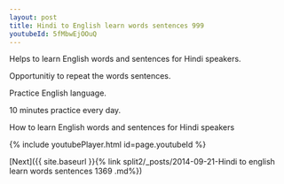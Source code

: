 ```yaml
---
layout: post
title: Hindi to English learn words sentences 999 
youtubeId: 5fMbwEjOOuQ
---
```

 
 
Helps to learn English words and sentences for Hindi speakers.

Opportunitiy to repeat the words sentences. 

Practice English language. 
 
10 minutes practice every day. 
 
How to learn English words and sentences for Hindi speakers 
 
{% include youtubePlayer.html id=page.youtubeId %}
 
 
[Next]({{ site.baseurl }}{% link  split2/_posts/2014-09-21-Hindi to english learn words sentences 1369 .md%})
 
